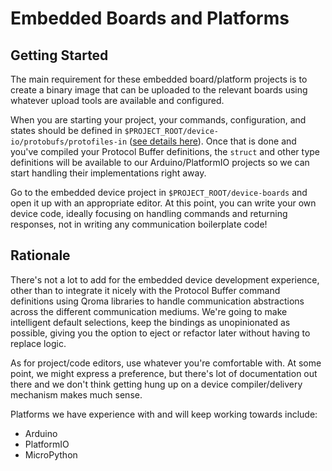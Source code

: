 # Embedded Boards and Platforms

## Getting Started

The main requirement for these embedded board/platform projects is to create a binary image that can be uploaded to the relevant boards using whatever upload tools are available and configured.

When you are starting your project, your commands, configuration, and states should be defined in `$PROJECT_ROOT/device-io/protobufs/protofiles-in` ([see details here](../device-io//protobufs/README.md)). Once that is done and you've compiled your Protocol Buffer definitions, the `struct` and other type definitions will be available to our Arduino/PlatformIO projects so we can start handling their implementations right away.

Go to the embedded device project in `$PROJECT_ROOT/device-boards` and open it up with an appropriate editor. At this point, you can write your own device code, ideally focusing on handling commands and returning responses, not in writing any communication boilerplate code!

## Rationale

There's not a lot to add for the embedded device development experience, other than to integrate it nicely with the Protocol Buffer command definitions using Qroma libraries to handle communication abstractions across the different communication mediums. We're going to make intelligent default selections, keep the bindings as unopinionated as possible, giving you the option to eject or refactor later without having to replace logic.

As for project/code editors, use whatever you're comfortable with. At some point, we might express a preference, but there's lot of documentation out there and we don't think getting hung up on a device compiler/delivery mechanism makes much sense.

Platforms we have experience with and will keep working towards include:
* Arduino
* PlatformIO
* MicroPython